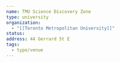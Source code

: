 ```yaml
---
name: TMU Science Discovery Zone
type: university
organization:
  - "[[Toronto Metropolitan University]]"
status:
address: 44 Gerrard St E
tags:
  - type/venue
---
```

